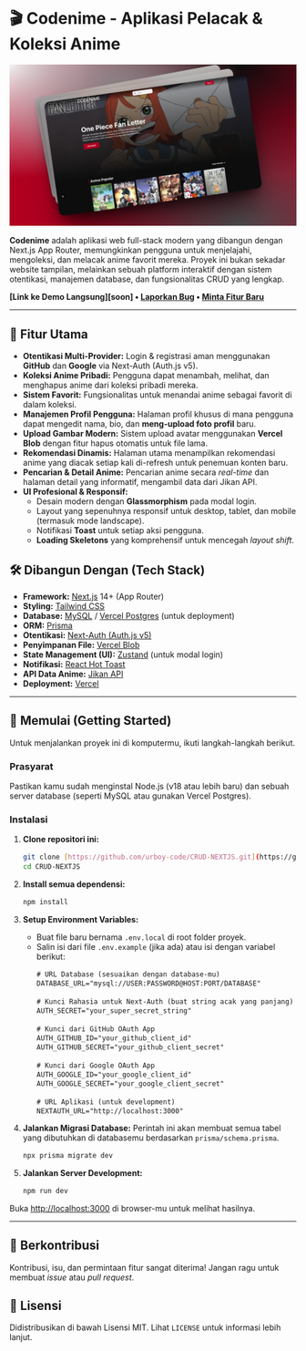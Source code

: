 # 🎬 Codenime - Aplikasi Pelacak & Koleksi Anime

![Codenime Showcase](./.github/assets/1920x1080-homepage-codenime-styled_v2.png)

**Codenime** adalah aplikasi web full-stack modern yang dibangun dengan Next.js App Router, memungkinkan pengguna untuk menjelajahi, mengoleksi, dan melacak anime favorit mereka. Proyek ini bukan sekadar website tampilan, melainkan sebuah platform interaktif dengan sistem otentikasi, manajemen database, dan fungsionalitas CRUD yang lengkap.

**[Link ke Demo Langsung][soon] • [Laporkan Bug](https://github.com/urboy-code/CRUD-NEXTJS/issues) • [Minta Fitur Baru](https://github.com/urboy-code/CRUD-NEXTJS/issues)**

---

## 🌟 Fitur Utama

-   **Otentikasi Multi-Provider:** Login & registrasi aman menggunakan **GitHub** dan **Google** via Next-Auth (Auth.js v5).
-   **Koleksi Anime Pribadi:** Pengguna dapat menambah, melihat, dan menghapus anime dari koleksi pribadi mereka.
-   **Sistem Favorit:** Fungsionalitas untuk menandai anime sebagai favorit di dalam koleksi.
-   **Manajemen Profil Pengguna:** Halaman profil khusus di mana pengguna dapat mengedit nama, bio, dan **meng-upload foto profil** baru.
-   **Upload Gambar Modern:** Sistem upload avatar menggunakan **Vercel Blob** dengan fitur hapus otomatis untuk file lama.
-   **Rekomendasi Dinamis:** Halaman utama menampilkan rekomendasi anime yang diacak setiap kali di-refresh untuk penemuan konten baru.
-   **Pencarian & Detail Anime:** Pencarian anime secara *real-time* dan halaman detail yang informatif, mengambil data dari Jikan API.
-   **UI Profesional & Responsif:**
    -   Desain modern dengan **Glassmorphism** pada modal login.
    -   Layout yang sepenuhnya responsif untuk desktop, tablet, dan mobile (termasuk mode landscape).
    -   Notifikasi **Toast** untuk setiap aksi pengguna.
    -   **Loading Skeletons** yang komprehensif untuk mencegah *layout shift*.

## 🛠️ Dibangun Dengan (Tech Stack)

* **Framework:** [Next.js](https://nextjs.org/) 14+ (App Router)
* **Styling:** [Tailwind CSS](https://tailwindcss.com/)
* **Database:** [MySQL](https://www.mysql.com/) / [Vercel Postgres](https://vercel.com/storage/postgres) (untuk deployment)
* **ORM:** [Prisma](https://www.prisma.io/)
* **Otentikasi:** [Next-Auth (Auth.js v5)](https://authjs.dev/)
* **Penyimpanan File:** [Vercel Blob](https://vercel.com/storage/blob)
* **State Management (UI):** [Zustand](https://zustand-demo.pmnd.rs/) (untuk modal login)
* **Notifikasi:** [React Hot Toast](https://react-hot-toast.com/)
* **API Data Anime:** [Jikan API](https://jikan.moe/)
* **Deployment:** [Vercel](https://vercel.com/)

---

## 🚀 Memulai (Getting Started)

Untuk menjalankan proyek ini di komputermu, ikuti langkah-langkah berikut.

### Prasyarat

Pastikan kamu sudah menginstal Node.js (v18 atau lebih baru) dan sebuah server database (seperti MySQL atau gunakan Vercel Postgres).

### Instalasi

1.  **Clone repositori ini:**
    ```bash
    git clone [https://github.com/urboy-code/CRUD-NEXTJS.git](https://github.com/urboy-code/CRUD-NEXTJS.git)
    cd CRUD-NEXTJS
    ```

2.  **Install semua dependensi:**
    ```bash
    npm install
    ```

3.  **Setup Environment Variables:**
    * Buat file baru bernama `.env.local` di root folder proyek.
    * Salin isi dari file `.env.example` (jika ada) atau isi dengan variabel berikut:
        ```env
        # URL Database (sesuaikan dengan database-mu)
        DATABASE_URL="mysql://USER:PASSWORD@HOST:PORT/DATABASE"

        # Kunci Rahasia untuk Next-Auth (buat string acak yang panjang)
        AUTH_SECRET="your_super_secret_string"

        # Kunci dari GitHub OAuth App
        AUTH_GITHUB_ID="your_github_client_id"
        AUTH_GITHUB_SECRET="your_github_client_secret"

        # Kunci dari Google OAuth App
        AUTH_GOOGLE_ID="your_google_client_id"
        AUTH_GOOGLE_SECRET="your_google_client_secret"
        
        # URL Aplikasi (untuk development)
        NEXTAUTH_URL="http://localhost:3000"
        ```

4.  **Jalankan Migrasi Database:**
    Perintah ini akan membuat semua tabel yang dibutuhkan di databasemu berdasarkan `prisma/schema.prisma`.
    ```bash
    npx prisma migrate dev
    ```

5.  **Jalankan Server Development:**
    ```bash
    npm run dev
    ```

Buka [http://localhost:3000](http://localhost:3000) di browser-mu untuk melihat hasilnya.

---

## 🤝 Berkontribusi

Kontribusi, isu, dan permintaan fitur sangat diterima! Jangan ragu untuk membuat *issue* atau *pull request*.

## 📄 Lisensi

Didistribusikan di bawah Lisensi MIT. Lihat `LICENSE` untuk informasi lebih lanjut.

